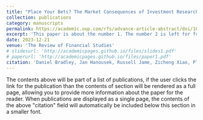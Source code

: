 ```yaml
---
title: "Place Your Bets? The Market Consequences of Investment Research on Reddit's Wallstreetbets."
collection: publications
category: manuscripts
permalink: https://academic.oup.com/rfs/advance-article-abstract/doi/10.1093/rfs/hhad098/7486572
excerpt: 'This paper is about the number 1. The number 2 is left for future work.'
date: 2023-12-21
venue: 'The Review of Financial Studies'
# slidesurl: 'http://academicpages.github.io/files/slides1.pdf'
# paperurl: 'http://academicpages.github.io/files/paper1.pdf'
citation: 'Daniel Bradley, Jan Hanousek, Russell Jame, Zicheng Xiao, Place Your Bets? The Value of Investment Research on Reddit’s Wallstreetbets, The Review of Financial Studies, Volume 37, Issue 5, May 2024, Pages 1409–1459, https://doi.org/10.1093/rfs/hhad098'
---
```


The contents above will be part of a list of publications, if the user clicks the link for the publication than the contents of section will be rendered as a full page, allowing you to provide more information about the paper for the reader. When publications are displayed as a single page, the contents of the above "citation" field will automatically be included below this section in a smaller font.